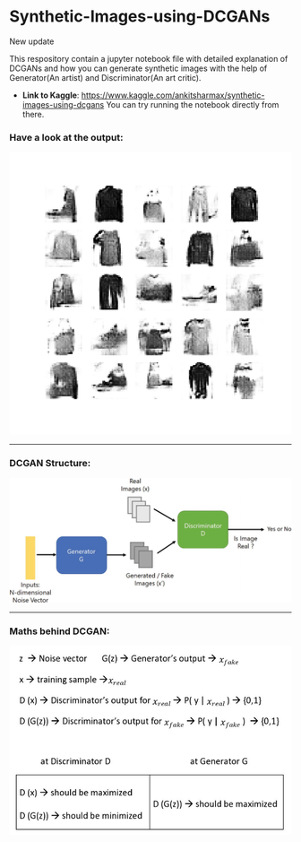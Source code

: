 # Synthetic-Images-using-DCGANs
New update

This respository contain a jupyter notebook file with detailed explanation of DCGANs and how you can generate synthetic images with the help of Generator(An artist) and Discriminator(An art critic).

- **Link to Kaggle**: https://www.kaggle.com/ankitsharmax/synthetic-images-using-dcgans
You can try running the notebook directly from there.

### Have a look at the output:

![DCGAN_Output](https://github.com/ankitsharmax/Synthetic-Images-using-DCGANs/blob/main/out_dcgan.gif)

___

### DCGAN Structure:

![DCGAN_Structure](https://github.com/ankitsharmax/Synthetic-Images-using-DCGANs/blob/main/GAN.jpeg)

___

### Maths behind DCGAN:

![DCGAN Maths](https://github.com/ankitsharmax/Synthetic-Images-using-DCGANs/blob/main/Maths_GAN.jpeg)

